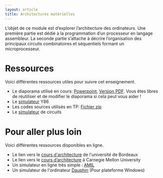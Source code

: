 ```yaml
---
layout: article
title: Architectures matérielles
---
```


L’objet de ce module est d’explorer l’architecture des ordinateurs. Une
première partie est dédié à la programmation d’un processeur en
langage assembleur. La seconde partie s’attache à décrire
l’organisation des principaux circuits combinatoires et séquentiels
formant un microprocesseur.

# Ressources

Voici différentes ressources utiles pour suivre cet enseignement.
* Le diaporama utilisé en cours:
  [Powerpoint](https://1drv.ms/p/s!AqGLVIYeeJoUgZkvP9kIIPmbF6xetQ),
  [Version PDF](https://1drv.ms/b/s!AqGLVIYeeJoUgZwk195w_zssQYPzXw?e=7KoptW). Vous
  êtes libres de réutiliser et de modifier le diaporama si cela peut
  vous aider !
* Le
  [simulateur](http://dept-info.labri.fr/ENSEIGNEMENT/archi/js-y86/)
  Y86
* Les codes sources utilisés en TP: [Fichier zip](./y86sources.zip)
* Le [simulateur](http://dept-info.labri.fr/ENSEIGNEMENT/archi/circuits/blank-teacher.html) de circuits

# Pour aller plus loin

Voici différentes ressources disponibles en ligne.

* Le lien vers le
  [cours d'architecture](http://dept-info.labri.fr/ENSEIGNEMENT/archi/)
  de l'université de Bordeaux
* Le lien vers le [cours d’architecture](https://csapp.cs.cmu.edu/) à Carnegie Mellon University
* Un simulateur en ligne très simple :
[AMIL](http://www.fil.univ-lille1.fr/~levaire/amill1s1/)
* Un simulateur de l'ordinateur [Dauphin](https://www.epsitec.ch/dauphin/) (Pour plateforme Windows)
